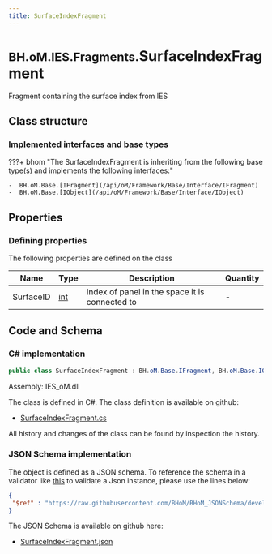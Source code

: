 ```yaml
---
title: SurfaceIndexFragment
---
```


# <small>BH.oM.IES.Fragments.</small>**SurfaceIndexFragment**

Fragment containing the surface index from IES

## Class structure

### Implemented interfaces and base types

???+ bhom "The SurfaceIndexFragment is inheriting from the following base type(s) and implements the following interfaces:"

    -  BH.oM.Base.[IFragment](/api/oM/Framework/Base/Interface/IFragment)
    -  BH.oM.Base.[IObject](/api/oM/Framework/Base/Interface/IObject)


## Properties



### Defining properties

The following properties are defined on the class

| Name             | Type             | Description      | Quantity         |
|------------------|------------------|------------------|------------------|
| SurfaceID | [int](https://learn.microsoft.com/en-us/dotnet/api/System.Int32?view=netstandard-2.0) | Index of panel in the space it is connected to | - |


## Code and Schema

### C# implementation

``` C# title="C#"
public class SurfaceIndexFragment : BH.oM.Base.IFragment, BH.oM.Base.IObject
```

Assembly: IES_oM.dll

The class is defined in C#. The class definition is available on github:

- [SurfaceIndexFragment.cs](https://github.com/BHoM/IES_Toolkit/blob/develop/IES_oM/Fragments\SurfaceIndexFragment.cs)

All history and changes of the class can be found by inspection the history.
### JSON Schema implementation

The object is defined as a JSON schema. To reference the schema in a validator like [this](https://www.jsonschemavalidator.net/) to validate a Json instance, please use the lines below:

``` json title="JSON Schema"
{
 "$ref" : "https://raw.githubusercontent.com/BHoM/BHoM_JSONSchema/develop/IES_oM/Fragments/SurfaceIndexFragment.json"
}
```

The JSON Schema is available on github here:

- [SurfaceIndexFragment.json](https://github.com/BHoM/BHoM_JSONSchema/blob/develop/IES_oM/Fragments/SurfaceIndexFragment.json)
